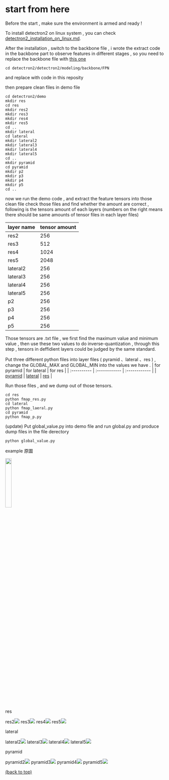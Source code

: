 # start from here

Before the start , make sure the environment is armed and ready !

To install detectron2 on linux system , you can check [detectron2_installation_on_linux.md](detectron2_installation_on_linux.md).

After the installation , switch to the backbone file , i wrote the extract code in the backbone part to observe features in different stages , so you need to replace the backbone file with [this one](FPN_backbone)
  
    cd detectron2/detectron2/modeling/backbone/FPN 
and replace with code in this reposity

then prepare clean files in demo file

    cd detectron2/demo 
    mkdir res
    cd res
    mkdir res2
    mkdir res3
    mkdir res4
    mkdir res5
    cd ..
    mkdir lateral
    cd lateral
    mkdir lateral2
    mkdir lateral3
    mkdir lateral4
    mkdir lateral5
    cd ..
    mkdir pyramid
    cd pyramid
    mkdir p2
    mkdir p3
    mkdir p4
    mkdir p5
    cd ..
now we run the demo code , and extract the feature tensors into those clean file
check those files and find whether the amount are correct , following is the tensors amount of each layers
(numbers on the right means there should be same amounts of tensor files in each layer files)

  |  layer name  |  tensor amount  |
  | :---- | :---- |
  |  res2  |  256  |
  |  res3  |  512  |
  |  res4  |  1024  |
  |  res5  |  2048  |
  |  lateral2  |  256  |
  |  lateral3  |  256  |
  |  lateral4  |  256  |
  |  lateral5  |  256  |
  |  p2  |  256  |
  |  p3  |  256  |
  |  p4  |  256  |
  |  p5  |  256  |

Those tensors are .txt file , we first find the maximum value and minimum value , then use these two values to do inverse-quantization , through this step , tensors in deffidient layers could be judged by the same standard.

Put three different python files into  layer files ( pyramid 、lateral 、res ) , change the GLOBAL_MAX and GLOBAL_MIN into the values we have .
  | for pyramid | for lateral | for res |
  | :---------- | :------------ | :------------ |
  | [pyramid](fmap_p) | [lateral](fmap_lateral) | [res](fmap_res) |

Run those files , and we dump out of those tensors.

    cd res
    python fmap_res.py
    cd lateral
    python fmap_laeral.py
    cd pyramid
    python fmap_p.py


(update)
Put global_value.py into demo file and
run global.py and produce dump files in the file derectory

    python global_value.py





example 原圖

  <img decoding="async" src = https://i.imgur.com/PWfNyST.jpg  width=20%> 

res

  res2<img decoding="async" src = https://i.imgur.com/qI023Wj.png >
  res3<img decoding="async" src = https://i.imgur.com/Pwv5ygs.png >
  res4<img decoding="async" src = https://i.imgur.com/gbh27eu.png >
  res5<img decoding="async" src = https://i.imgur.com/p5cubkp.png >

lateral

  lateral2<img decoding="async" src = https://i.imgur.com/Xj8GTgF.png >
  lateral3<img decoding="async" src = https://i.imgur.com/JAk9oK7.png >
  lateral4<img decoding="async" src = https://i.imgur.com/2JK5y2t.png >
  lateral5<img decoding="async" src = https://i.imgur.com/xmgh8EP.png >

pyramid
  
  pyramid2<img decoding="async" src = https://i.imgur.com/FEdLmG1.png >
  pyramid3<img decoding="async" src = https://i.imgur.com/e4Kr4Bj.png >
  pyramid4<img decoding="async" src = https://i.imgur.com/T9ZWp17.png >
  pyramid5<img decoding="async" src = https://i.imgur.com/qlucbyJ.png >
  

[(back to top)](#start-from-here)
    
    
